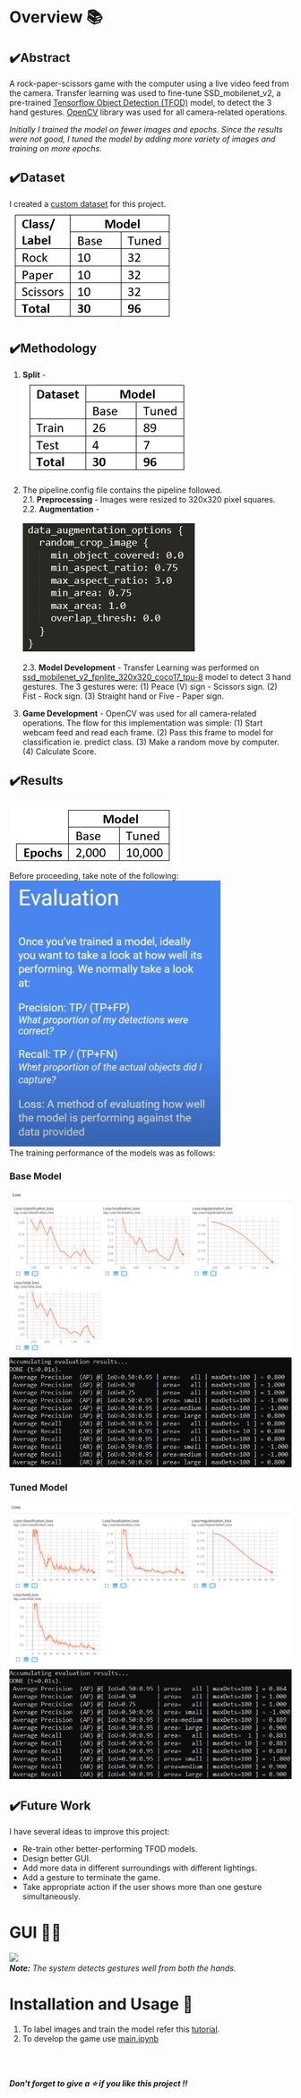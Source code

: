 # Overview 📚
## ✔️Abstract
A rock-paper-scissors game with the computer using a live video feed from the camera. Transfer learning was used to fine-tune SSD_mobilenet_v2, a pre-trained [Tensorflow Object Detection (TFOD)](https://github.com/tensorflow/models/tree/master/research/object_detection) model, to detect the 3 hand gestures. 
[OpenCV](https://opencv.org/) library was used for all camera-related operations.

*Initially I trained the model on fewer images and epochs. Since the results were not good, I tuned the model by adding more variety of images and training on more epochs.*
## ✔️Dataset
I created a [custom dataset](https://github.com/AparGarg99/RPSGame/tree/master/Dataset) for this project. <br>
![](https://github.com/AparGarg99/RPSGame/blob/master/images/dataset.PNG)

## ✔️Methodology
1. **Split** - <br>
![](https://github.com/AparGarg99/RPSGame/blob/master/images/split.PNG) <br>
2. The pipeline.config file contains the pipeline followed.<br>
    2.1. **Preprocessing** - Images were resized to 320x320 pixel squares.<br>
    2.2. **Augmentation** - <br><br>
    ![](https://github.com/AparGarg99/RPSGame/blob/master/images/augment.PNG) <br><br>
    2.3. **Model Development** - Transfer Learning was performed on [ssd_mobilenet_v2_fpnlite_320x320_coco17_tpu-8](https://github.com/tensorflow/models/blob/master/research/object_detection/g3doc/tf2_detection_zoo.md) model to detect 3 hand gestures. The 3 gestures were: (1) Peace (V) sign - Scissors sign. (2) Fist - Rock sign. (3) Straight hand or Five - Paper sign. <br>

3. **Game Development** - OpenCV was used for all camera-related operations. The flow for this implementation was simple: (1) Start webcam feed and read each frame. (2) Pass this frame to model for classification ie. predict class. (3) Make a random move by computer. (4) Calculate Score.

## ✔️Results
![](https://github.com/AparGarg99/RPSGame/blob/master/images/epochs.PNG)<br>
Before proceeding, take note of the following:<br>
![](https://github.com/AparGarg99/RPSGame/blob/master/images/eval_metrics.JPG)<br>
The training performance of the models was as follows:
### Base Model
![](https://github.com/AparGarg99/RPSGame/blob/master/images/v1_1.PNG)
![](https://github.com/AparGarg99/RPSGame/blob/master/images/v1_2.PNG)
<br>
### Tuned Model
![](https://github.com/AparGarg99/RPSGame/blob/master/images/v2_1.PNG)
![](https://github.com/AparGarg99/RPSGame/blob/master/images/v2_2.PNG)


## ✔️Future Work
I have several ideas to improve this project:
* Re-train other better-performing TFOD models.
* Design better GUI.
* Add more data in different surroundings with different lightings.
* Add a gesture to terminate the game.
* Take appropriate action if the user shows more than one gesture simultaneously.


# GUI 👨‍💻
![](https://github.com/AparGarg99/RPSGame/blob/master/images/final2.gif)<br>
***Note:*** *The system detects gestures well from both the hands.*

# Installation and Usage 🔌
1. To label images and train the model refer this [tutorial](https://github.com/AparGarg99/Tutorials/tree/master/TFOD).
2. To develop the game use [main.ipynb](https://github.com/AparGarg99/RPSGame/blob/master/main.ipynb)

<br>
<br>

***Don't forget to give a ⭐ if you like this project !!***
